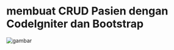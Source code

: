 # membuat CRUD Pasien dengan CodeIgniter dan Bootstrap
![gambar](https://user-images.githubusercontent.com/32360091/106910534-464bbf00-673c-11eb-83f2-31f3437e9bb0.png)

